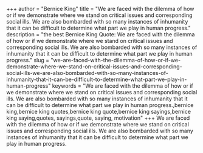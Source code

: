 +++
author = "Bernice King"
title = "We are faced with the dilemma of how or if we demonstrate where we stand on critical issues and corresponding social ills. We are also bombarded with so many instances of inhumanity that it can be difficult to determine what part we play in human progress."
description = "the best Bernice King Quote: We are faced with the dilemma of how or if we demonstrate where we stand on critical issues and corresponding social ills. We are also bombarded with so many instances of inhumanity that it can be difficult to determine what part we play in human progress."
slug = "we-are-faced-with-the-dilemma-of-how-or-if-we-demonstrate-where-we-stand-on-critical-issues-and-corresponding-social-ills-we-are-also-bombarded-with-so-many-instances-of-inhumanity-that-it-can-be-difficult-to-determine-what-part-we-play-in-human-progress"
keywords = "We are faced with the dilemma of how or if we demonstrate where we stand on critical issues and corresponding social ills. We are also bombarded with so many instances of inhumanity that it can be difficult to determine what part we play in human progress.,bernice king,bernice king quotes,bernice king quote,bernice king sayings,bernice king saying,quotes, sayings,quote, saying, motivation"
+++
We are faced with the dilemma of how or if we demonstrate where we stand on critical issues and corresponding social ills. We are also bombarded with so many instances of inhumanity that it can be difficult to determine what part we play in human progress.
